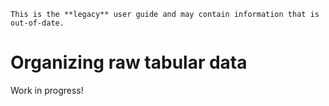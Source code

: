 ```{attention}
This is the **legacy** user guide and may contain information that is out-of-date.
```

# Organizing raw tabular data

Work in progress!
